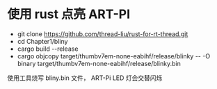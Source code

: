 # 使用 rust 点亮 ART-PI
- git clone https://github.com/thread-liu/rust-for-rt-thread.git
- cd Chapter1/bliny
- cargo build --release
- cargo objcopy target/thumbv7em-none-eabihf/release/blinky -- -O binary target/thumbv7em-none-eabihf/release/blinky.bin

使用工具烧写 bliny.bin 文件， ART-Pi LED 灯会交替闪烁
